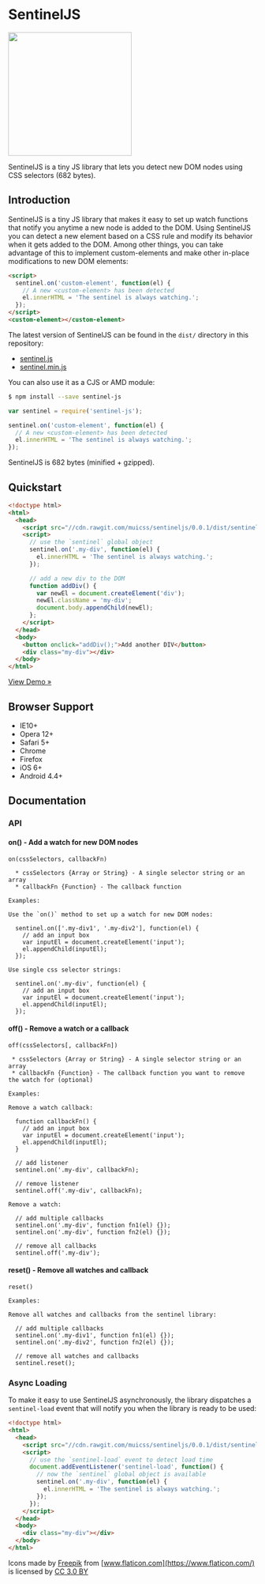# SentinelJS

<img src="https://www.muicss.com/static/images/sentinel.svg" width="250px">

SentinelJS is a tiny JS library that lets you detect new DOM nodes using CSS selectors (682 bytes).

## Introduction

SentinelJS is a tiny JS library that makes it easy to set up watch functions that notify you anytime a new node is added to the DOM. Using SentinelJS you can detect a new element based on a CSS rule and modify its behavior when it gets added to the DOM. Among other things, you can take advantage of this to implement custom-elements and make other in-place modifications to new DOM elements:

```html
<script>
  sentinel.on('custom-element', function(el) {
    // A new <custom-element> has been detected
    el.innerHTML = 'The sentinel is always watching.';
  });
</script>
<custom-element></custom-element>
```

The latest version of SentinelJS can be found in the `dist/` directory in this repository:
 * [sentinel.js](https://raw.githubusercontent.com/muicss/sentineljs/master/dist/sentinel.js)
 * [sentinel.min.js](https://raw.githubusercontent.com/muicss/sentineljs/master/dist/sentinel.min.js)

You can also use it as a CJS or AMD module:

```bash
$ npm install --save sentinel-js
```

```javascript
var sentinel = require('sentinel-js');

sentinel.on('custom-element', function(el) {
  // A new <custom-element> has been detected
  el.innerHTML = 'The sentinel is always watching.';
});
```

SentinelJS is 682 bytes (minified + gzipped).

## Quickstart

```html
<!doctype html>
<html>
  <head>
    <script src="//cdn.rawgit.com/muicss/sentineljs/0.0.1/dist/sentinel.min.js"></script>
    <script>
      // use the `sentinel` global object
      sentinel.on('.my-div', function(el) {
        el.innerHTML = 'The sentinel is always watching.';
      });

      // add a new div to the DOM
      function addDiv() {
        var newEl = document.createElement('div');
        newEl.className = 'my-div';
        document.body.appendChild(newEl);
      };
    </script>
  </head>
  <body>
    <button onclick="addDiv();">Add another DIV</button>
    <div class="my-div"></div>
  </body>
</html>
```

[View Demo &raquo;](https://jsfiddle.net/muicss/rbqLbjzf/)

## Browser Support

 * IE10+
 * Opera 12+
 * Safari 5+
 * Chrome
 * Firefox
 * iOS 6+
 * Android 4.4+
 
## Documentation

### API

#### on() - Add a watch for new DOM nodes

```
on(cssSelectors, callbackFn)

  * cssSelectors {Array or String} - A single selector string or an array
  * callbackFn {Function} - The callback function

Examples:

Use the `on()` method to set up a watch for new DOM nodes:
 
  sentinel.on(['.my-div1', '.my-div2'], function(el) {
    // add an input box
    var inputEl = document.createElement('input');
    el.appendChild(inputEl);
  });

Use single css selector strings:

  sentinel.on('.my-div', function(el) {
    // add an input box
    var inputEl = document.createElement('input');
    el.appendChild(inputEl);
  });
```

#### off() - Remove a watch or a callback

```
off(cssSelectors[, callbackFn])

 * cssSelectors {Array or String} - A single selector string or an array
 * callbackFn {Function} - The callback function you want to remove the watch for (optional)

Examples:

Remove a watch callback:
 
  function callbackFn() {
    // add an input box
    var inputEl = document.createElement('input');
    el.appendChild(inputEl);
  }

  // add listener
  sentinel.on('.my-div', callbackFn);

  // remove listener
  sentinel.off('.my-div', callbackFn);

Remove a watch:

  // add multiple callbacks
  sentinel.on('.my-div', function fn1(el) {});
  sentinel.on('.my-div', function fn2(el) {});

  // remove all callbacks
  sentinel.off('.my-div');
```

#### reset() - Remove all watches and callback

```
reset()

Examples:

Remove all watches and callbacks from the sentinel library:

  // add multiple callbacks
  sentinel.on('.my-div1', function fn1(el) {});
  sentinel.on('.my-div2', function fn2(el) {});

  // remove all watches and callbacks
  sentinel.reset();
```

### Async Loading

To make it easy to use SentinelJS asynchronously, the library dispatches a `sentinel-load` event that will notify you when the library is ready to be used:

```html
<!doctype html>
<html>
  <head>
    <script src="//cdn.rawgit.com/muicss/sentineljs/0.0.1/dist/sentinel.min.js" async></script>
    <script>
      // use the `sentinel-load` event to detect load time
      document.addEventListener('sentinel-load', function() {
        // now the `sentinel` global object is available
        sentinel.on('.my-div', function(el) {
          el.innerHTML = 'The sentinel is always watching.';
        });
      });
    </script>
  </head>
  <body>
    <div class="my-div"></div>
  </body>
</html>
```

Icons made by [Freepik](http://www.freepik.com) from [www.flaticon.com](https://www.flaticon.com/) is licensed by [CC 3.0 BY](http://creativecommons.org/licenses/by/3.0/)
